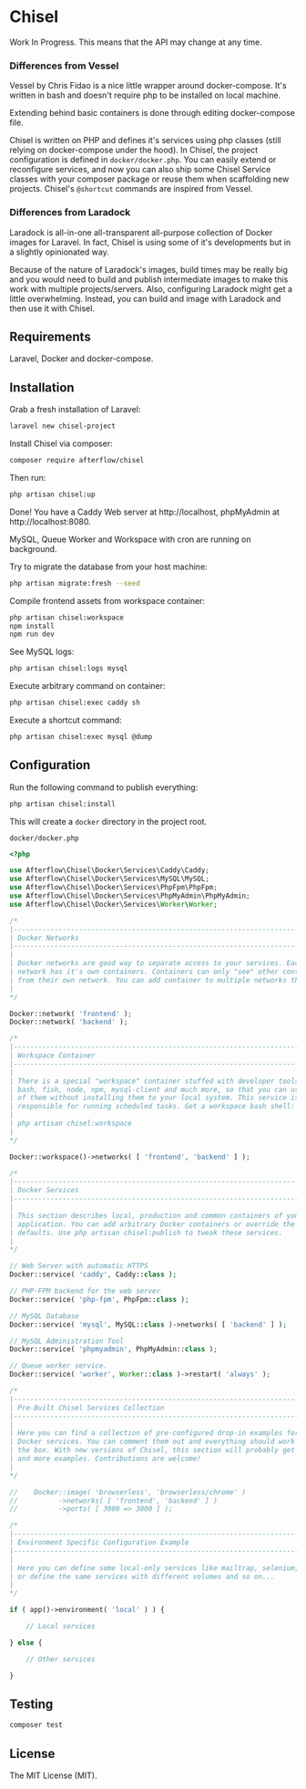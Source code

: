 # Chisel

Work In Progress. This means that the API may change at any time.

### Differences from Vessel

Vessel by Chris Fidao is a nice little wrapper around docker-compose. It's written in bash and doesn't require php to be installed on local machine.

Extending behind basic containers is done through editing docker-compose file.

Chisel is written on PHP and defines it's services using php classes (still relying on docker-compose under the hood).
In Chisel, the project configuration is defined in `docker/docker.php`. 
You can easily extend or reconfigure services, and now you can also ship some Chisel Service classes with your composer package or reuse them when scaffolding new projects.
Chisel's `@shortcut` commands are inspired from Vessel.

### Differences from Laradock

Laradock is all-in-one all-transparent all-purpose collection of Docker images for Laravel. In fact, Chisel is using some of it's developments but in a slightly opinionated way.

Because of the nature of Laradock's images, build times may be really big and you would need to build and publish intermediate images to make this work with multiple projects/servers.
Also, configuring Laradock might get a little overwhelming. Instead, you can build and image with Laradock and then use it with Chisel.

## Requirements

Laravel, Docker and docker-compose.

## Installation

Grab a fresh installation of Laravel:

```bash
laravel new chisel-project
```

Install Chisel via composer:

```bash
composer require afterflow/chisel
```

Then run:
```bash
php artisan chisel:up
```

Done! You have a Caddy Web server at http://localhost, phpMyAdmin at http://localhost:8080.

MySQL, Queue Worker and Workspace with cron are running on background.

Try to migrate the database from your host machine:

```bash
php artisan migrate:fresh --seed
```
Compile frontend assets from workspace container:
```bash
php artisan chisel:workspace
npm install
npm run dev
```

See MySQL logs:
```bash
php artisan chisel:logs mysql
```

Execute arbitrary command on container:
```bash
php artisan chisel:exec caddy sh
```

Execute a shortcut command:
```bash
php artisan chisel:exec mysql @dump
```

## Configuration

Run the following command to publish everything:
```bash
php artisan chisel:install
```
This will create a `docker` directory in the project root.

`docker/docker.php`
```php
<?php

use Afterflow\Chisel\Docker\Services\Caddy\Caddy;
use Afterflow\Chisel\Docker\Services\MySQL\MySQL;
use Afterflow\Chisel\Docker\Services\PhpFpm\PhpFpm;
use Afterflow\Chisel\Docker\Services\PhpMyAdmin\PhpMyAdmin;
use Afterflow\Chisel\Docker\Services\Worker\Worker;

/*
|----------------------------------------------------------------------------
| Docker Networks
|----------------------------------------------------------------------------
|
| Docker networks are good way to separate access to your services. Each
| network has it's own containers. Containers can only "see" other containers
| from their own network. You can add container to multiple networks though.
|
*/

Docker::network( 'frontend' );
Docker::network( 'backend' );

/*
|----------------------------------------------------------------------------
| Workspace Container
|----------------------------------------------------------------------------
|
| There is a special "workspace" container stuffed with developer tools like
| bash, fish, node, npm, mysql-client and much more, so that you can use all
| of them without installing them to your local system. This service is also
| responsible for running scheduled tasks. Get a workspace bash shell:
|
| php artisan chisel:workspace
|
*/

Docker::workspace()->networks( [ 'frontend', 'backend' ] );

/*
|----------------------------------------------------------------------------
| Docker Services
|----------------------------------------------------------------------------
|
| This section describes local, production and common containers of your
| application. You can add arbitrary Docker containers or override the
| defaults. Use php artisan chisel:publish to tweak these services.
|
*/

// Web Server with automatic HTTPS
Docker::service( 'caddy', Caddy::class );

// PHP-FPM backend for the web server
Docker::service( 'php-fpm', PhpFpm::class );

// MySQL Database
Docker::service( 'mysql', MySQL::class )->networks( [ 'backend' ] );

// MySQL Administration Tool
Docker::service( 'phpmyadmin', PhpMyAdmin::class );

// Queue worker service.
Docker::service( 'worker', Worker::class )->restart( 'always' );

/*
|----------------------------------------------------------------------------
| Pre-Built Chisel Services Collection
|----------------------------------------------------------------------------
|
| Here you can find a collection of pre-configured drop-in examples for more
| Docker services. You can comment them out and everything should work out of
| the box. With new versions of Chisel, this section will probably get more
| and more examples. Contributions are welcome!
|
*/

//    Docker::image( 'browserless', 'browserless/chrome' )
//          ->networks( [ 'frontend', 'backend' ] )
//          ->ports( [ 3000 => 3000 ] );

/*
|----------------------------------------------------------------------------
| Environment Specific Configuration Example
|----------------------------------------------------------------------------
|
| Here you can define some local-only services like mailtrap, selenium, etc.
| or define the same services with different volumes and so on...
|
*/

if ( app()->environment( 'local' ) ) {

    // Local services

} else {

    // Other services

}
```

## Testing

```bash
composer test
```

## License

The MIT License (MIT).
